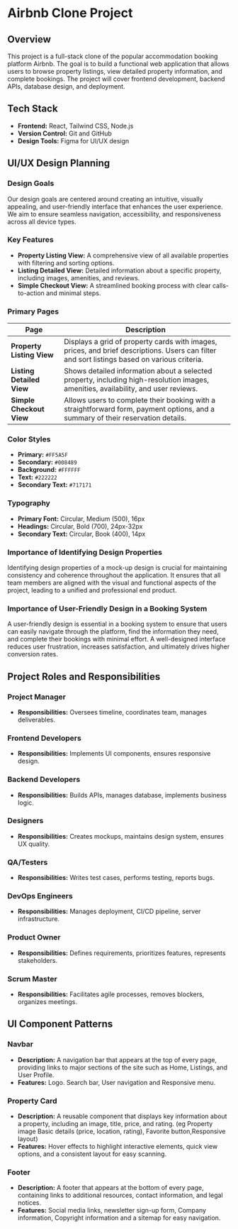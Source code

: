  # Airbnb Clone Project

## Overview

This project is a full-stack clone of the popular accommodation booking platform Airbnb. The goal is to build a functional web application that allows users to browse property listings, view detailed property information, and complete bookings. The project will cover frontend development, backend APIs, database design, and deployment.

## Tech Stack

- **Frontend:** React, Tailwind CSS, Node.js
- **Version Control:** Git and GitHub
- **Design Tools:** Figma for UI/UX design

## UI/UX Design Planning

### Design Goals

Our design goals are centered around creating an intuitive, visually appealing, and user-friendly interface that enhances the user experience. We aim to ensure seamless navigation, accessibility, and responsiveness across all device types.

### Key Features

- **Property Listing View:** A comprehensive view of all available properties with filtering and sorting options.
- **Listing Detailed View:** Detailed information about a specific property, including images, amenities, and reviews.
- **Simple Checkout View:** A streamlined booking process with clear calls-to-action and minimal steps.

### Primary Pages

| Page | Description |
|------|-------------|
| **Property Listing View** | Displays a grid of property cards with images, prices, and brief descriptions. Users can filter and sort listings based on various criteria. |
| **Listing Detailed View** | Shows detailed information about a selected property, including high-resolution images, amenities, availability, and user reviews. |
| **Simple Checkout View** | Allows users to complete their booking with a straightforward form, payment options, and a summary of their reservation details. |

### Color Styles

- **Primary:** `#FF5A5F`
- **Secondary:** `#008489`
- **Background:** `#FFFFFF`
- **Text:** `#222222`
- **Secondary Text:** `#717171`

### Typography

- **Primary Font:** Circular, Medium (500), 16px
- **Headings:** Circular, Bold (700), 24px-32px
- **Secondary Text:** Circular, Book (400), 14px

### Importance of Identifying Design Properties

Identifying design properties of a mock-up design is crucial for maintaining consistency and coherence throughout the application. It ensures that all team members are aligned with the visual and functional aspects of the project, leading to a unified and professional end product.

### Importance of User-Friendly Design in a Booking System

A user-friendly design is essential in a booking system to ensure that users can easily navigate through the platform, find the information they need, and complete their bookings with minimal effort. A well-designed interface reduces user frustration, increases satisfaction, and ultimately drives higher conversion rates.

## Project Roles and Responsibilities

### Project Manager
- **Responsibilities:** Oversees timeline, coordinates team, manages deliverables.

### Frontend Developers
- **Responsibilities:** Implements UI components, ensures responsive design.

### Backend Developers
- **Responsibilities:** Builds APIs, manages database, implements business logic.

### Designers
- **Responsibilities:** Creates mockups, maintains design system, ensures UX quality.


### QA/Testers
- **Responsibilities:** Writes test cases, performs testing, reports bugs.

### DevOps Engineers
- **Responsibilities:** Manages deployment, CI/CD pipeline, server infrastructure.


### Product Owner
- **Responsibilities:** Defines requirements, prioritizes features, represents stakeholders.


### Scrum Master
- **Responsibilities:** Facilitates agile processes, removes blockers, organizes meetings.


## UI Component Patterns

### Navbar

- **Description:** A navigation bar that appears at the top of every page, providing links to major sections of the site such as Home, Listings, and User Profile.
- **Features:** Logo. Search bar, User navigation and Responsive menu.

### Property Card

- **Description:** A reusable component that displays key information about a property, including an image, title, price, and rating. (eg Property image
Basic details (price, location, rating), Favorite button,Responsive layout)
- **Features:** Hover effects to highlight interactive elements, quick view options, and a consistent layout for easy scanning.

### Footer

- **Description:** A footer that appears at the bottom of every page, containing links to additional resources, contact information, and legal notices.
- **Features:** Social media links, newsletter sign-up form, Company information, Copyright information and a sitemap for easy navigation.
